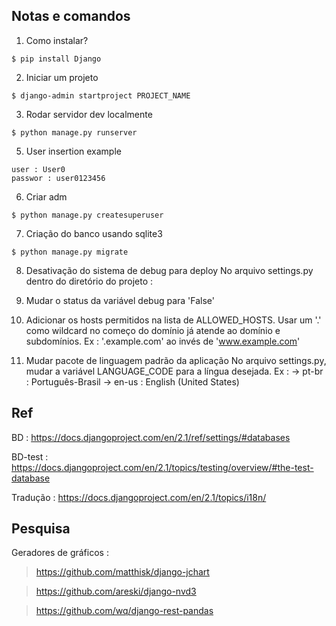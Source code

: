 ## Notas e comandos

1. Como instalar?
```
$ pip install Django
```

2. Iniciar um projeto
```
$ django-admin startproject PROJECT_NAME
```

3. Rodar servidor dev localmente
```
$ python manage.py runserver
```

5. User insertion example
```
user : User0
passwor : user0123456
```

6. Criar adm
```
$ python manage.py createsuperuser
```

7. Criação do banco usando sqlite3
```
$ python manage.py migrate
```

8. Desativação do sistema de debug para deploy
No arquivo settings.py dentro do diretório do projeto :
  1. Mudar o status da variável debug para 'False'
  2. Adicionar os hosts permitidos na lista de ALLOWED_HOSTS. Usar um '.' como 
  wildcard no começo do domínio já atende ao domínio e subdomínios. Ex :
    '.example.com' ao invés de 'www.example.com'

9. Mudar pacote de linguagem padrão da aplicação
No arquivo settings.py, mudar a variável LANGUAGE_CODE para a língua desejada. Ex :
-> pt-br : Português-Brasil
-> en-us : English (United States)


## Ref

BD : https://docs.djangoproject.com/en/2.1/ref/settings/#databases

BD-test : https://docs.djangoproject.com/en/2.1/topics/testing/overview/#the-test-database

Tradução : https://docs.djangoproject.com/en/2.1/topics/i18n/


## Pesquisa

Geradores de gráficos :
> https://github.com/matthisk/django-jchart

> https://github.com/areski/django-nvd3

> https://github.com/wq/django-rest-pandas

